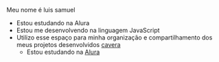 Meu nome é luis samuel
- Estou estudando na Alura
- Estou me desenvolvendo na linguagem JavaScript
- Utilizo esse espaço para minha organização e
compartilhamento dos meus projetos desenvolvidos
  [cavera](https://media.tenor.com/nZrQ37NbXwYAAAAM/skull-motorcycle.gif)
  - Estou estudando na [Alura](https://www.alura.com.br)
